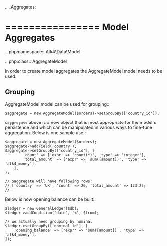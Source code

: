 
.. _Aggregates:

================
Model Aggregates
================

.. php:namespace:: Atk4\Data\Model

.. php:class:: AggregateModel

In order to create model aggregates the AggregateModel model needs to be used:

Grouping
--------

AggregateModel model can be used for grouping::

    $aggregate = new AggregateModel($orders)->setGroupBy(['country_id']);

`$aggregate` above is a new object that is most appropriate for the model's persistence and which can be manipulated
in various ways to fine-tune aggregation. Below is one sample use::

    $aggregate = new AggregateModel($orders);
    $aggregate->addField('country');
    $aggregate->setGroupBy(['country_id'], [
            'count' => ['expr' => 'count(*)', 'type' => 'integer'],
            'total_amount' => ['expr' => 'sum([amount])', 'type' => 'atk4_money'],
        ],
    );

    // $aggregate will have following rows:
    // ['country' => 'UK', 'count' => 20, 'total_amount' => 123.2];
    // ..

Below is how opening balance can be built::

    $ledger = new GeneralLedger($db);
    $ledger->addCondition('date', '<', $from);

    // we actually need grouping by nominal
    $ledger->setGroupBy(['nominal_id'], [
        'opening_balance' => ['expr' => 'sum([amount])', 'type' => 'atk4_money'],
    ]);

